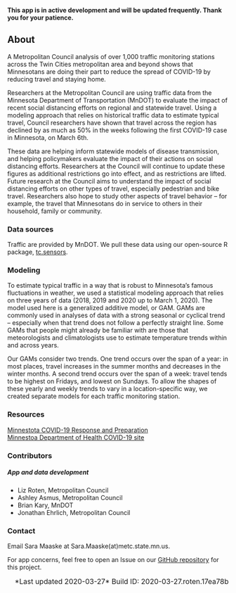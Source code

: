 
**This app is in active development and will be updated frequently.
Thank you for your patience.**

## About

A Metropolitan Council analysis of over 1,000 traffic monitoring
stations across the Twin Cities metropolitan area and beyond shows that
Minnesotans are doing their part to reduce the spread of COVID-19 by
reducing travel and staying home.

Researchers at the Metropolitan Council are using traffic data from the
Minnesota Department of Transportation (MnDOT) to evaluate the impact of
recent social distancing efforts on regional and statewide travel. Using
a modeling approach that relies on historical traffic data to estimate
typical travel, Council researchers have shown that travel across the
region has declined by as much as 50% in the weeks following the first
COVID-19 case in Minnesota, on March 6th.

These data are helping inform statewide models of disease transmission,
and helping policymakers evaluate the impact of their actions on social
distancing efforts. Researchers at the Council will continue to update
these figures as additional restrictions go into effect, and as
restrictions are lifted. Future research at the Council aims to
understand the impact of social distancing efforts on other types of
travel, especially pedestrian and bike travel. Researchers also hope to
study other aspects of travel behavior – for example, the travel that
Minnesotans do in service to others in their household, family or
community.

### Data sources

Traffic are provided by MnDOT. We pull these data using our open-source
R package,
[tc.sensors](https://github.com/Metropolitan-Council/tc.sensors).

### Modeling

To estimate typical traffic in a way that is robust to Minnesota’s
famous fluctuations in weather, we used a statistical modeling approach
that relies on three years of data (2018, 2019 and 2020 up to March 1,
2020). The model used here is a generalized additive model, or GAM. GAMs
are commonly used in analyses of data with a strong seasonal or cyclical
trend – especially when that trend does not follow a perfectly straight
line. Some GAMs that people might already be familiar with are those
that meteorologists and climatologists use to estimate temperature
trends within and across years.

Our GAMs consider two trends. One trend occurs over the span of a year:
in most places, travel increases in the summer months and decreases in
the winter months. A second trend occurs over the span of a week: travel
tends to be highest on Fridays, and lowest on Sundays. To allow the
shapes of these yearly and weekly trends to vary in a location-specific
way, we created separate models for each traffic monitoring station.

### Resources

[Minnestota COVID-19 Response and
Preparation](https://mn.gov/governor/covid-19/)  
[Minnestoa Department of Health COVID-19
site](https://www.health.state.mn.us/diseases/coronavirus/index.html)

### Contributors

##### App and data development

  - Liz Roten, Metropolitan Council  
  - Ashley Asmus, Metropolitan Council  
  - Brian Kary, MnDOT  
  - Jonathan Ehrlich, Metropolitan Council

### Contact

Email Sara Maaske at Sara.Maaske(at)metc.state.mn.us.

For app concerns, feel free to open an Issue on our [GitHub
repository](https://github.com/Metropolitan-Council/loop-sensor-trends)
for this project.

<right style="font-size: 1rem; text-align: right; display: block;">
*Last updated 2020-03-27*  
Build ID: 2020-03-27.roten.17ea78b  
</right>
